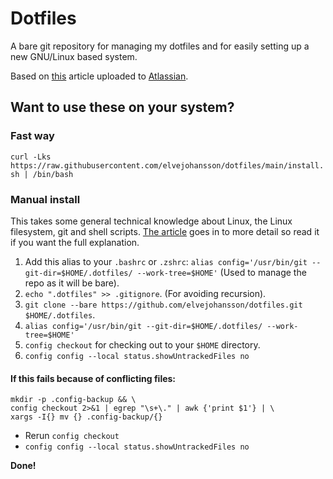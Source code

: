 # Dotfiles
A bare git repository for managing my dotfiles and for easily setting up a new GNU/Linux based system.

Based on [this](https://www.atlassian.com/git/tutorials/dotfiles) article uploaded to [Atlassian](https://www.atlassian.com/).

## Want to use these on your system?
### Fast way
`curl -Lks https://raw.githubusercontent.com/elvejohansson/dotfiles/main/install.sh | /bin/bash`

### Manual install
This takes some general technical knowledge about Linux, the Linux filesystem, git and shell scripts. [The article](https://www.atlassian.com/git/tutorials/dotfiles) goes in to more detail so read it if you want the full explanation.

1. Add this alias to your `.bashrc` or `.zshrc`: `alias config='/usr/bin/git --git-dir=$HOME/.dotfiles/ --work-tree=$HOME'` (Used to manage the repo as it will be bare).
2. `echo ".dotfiles" >> .gitignore`. (For avoiding recursion).
3. `git clone --bare https://github.com/elvejohansson/dotfiles.git $HOME/.dotfiles`.
4. `alias config='/usr/bin/git --git-dir=$HOME/.dotfiles/ --work-tree=$HOME'`
5. `config checkout` for checking out to your `$HOME` directory.
6. `config config --local status.showUntrackedFiles no`

#### If this fails because of conflicting files:
```
mkdir -p .config-backup && \
config checkout 2>&1 | egrep "\s+\." | awk {'print $1'} | \
xargs -I{} mv {} .config-backup/{}
```
- Rerun `config checkout`
- `config config --local status.showUntrackedFiles no`

**Done!**
